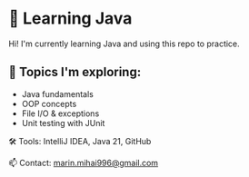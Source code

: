 # 🚧 Learning Java

Hi! I'm currently learning Java and using this repo to practice.

## 🔧 Topics I'm exploring:
- Java fundamentals
- OOP concepts
- File I/O & exceptions
- Unit testing with JUnit

🛠 Tools: IntelliJ IDEA, Java 21, GitHub

📫 Contact: [marin.mihai996@gmail.com](mailto:marin.mihai996@gmail.com)
